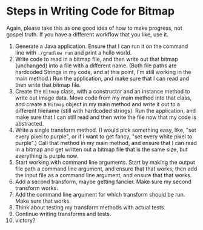 # Steps in Writing Code for Bitmap

Again, please take this as one good idea of how to make progress, not gospel truth. If you have a different workflow that you like, use it.

1) Generate a Java application. Ensure that I can run it on the command line with `./gradlew run` and print a hello world.
2) Write code to read in a bitmap file, and then write out that bitmap (unchanged) into a file with a different name. (Both file paths are hardcoded Strings in my code, and at this point, I'm still working in the main method.) Run the application, and make sure that I can read and then write that bitmap file.
3) Create the `Bitmap` class, with a constructor and an instance method to write out image data. Move code from my main method into that class, and create a `Bitmap` object in my main method and write it out to a different filename (still with hardcoded strings). Run the application, and make sure that I can still read and then write the file now that my code is abstracted.
4) Write a single transform method. (I would pick something easy, like, "set every pixel to purple", or if I want to get fancy, "set every white pixel to purple".) Call that method in my main method, and ensure that I can read in a bitmap and get written out a bitmap file that is the same size, but everything is purple now.
5) Start working with command line arguments. Start by making the output file path a command line argument, and ensure that that works; then add the input file as a command line argument, and ensure that that works.
6) Add a second transform, maybe getting fancier. Make sure my second transform works.
7) Add the command line argument for which transform should be run. Make sure that works.
8) Think about testing my transform methods with actual tests.
9) Continue writing transforms and tests.
10) victory?
